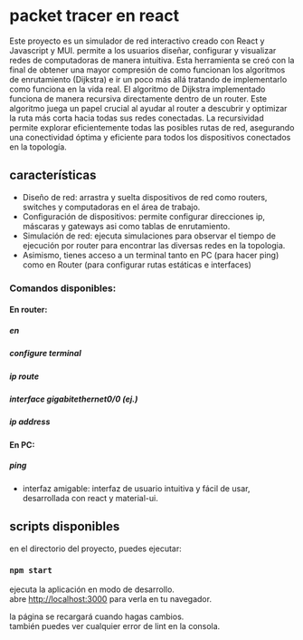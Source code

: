 # packet tracer en react

Este proyecto es un simulador de red interactivo creado con React y Javascript y MUI. permite a los usuarios diseñar, configurar y visualizar redes de computadoras de manera intuitiva.
Esta herramienta se creó con la final de obtener una mayor compresión de como funcionan los algoritmos de enrutamiento (Dijkstra) e ir un poco más allá tratando de implementarlo como funciona en la vida real.
El algoritmo de Dijkstra implementado funciona de manera recursiva directamente dentro de un router. Este algoritmo juega un papel crucial al ayudar al router a descubrir y optimizar la ruta más corta hacia todas sus redes conectadas. La recursividad permite explorar eficientemente todas las posibles rutas de red, asegurando una conectividad óptima y eficiente para todos los dispositivos conectados en la topología.

## características
- Diseño de red: arrastra y suelta dispositivos de red como routers, switches y computadoras en el área de trabajo.
- Configuración de dispositivos: permite configurar direcciones ip, máscaras y gateways asi como tablas de enrutamiento.
- Simulación de red: ejecuta simulaciones para observar el tiempo de ejecución por router para encontrar las diversas redes en la topologia.
- Asimismo, tienes acceso a un terminal tanto en PC (para hacer ping) como en Router (para configurar rutas estáticas e interfaces)
### Comandos disponibles:
#### En router:
##### en
##### configure terminal
##### ip route
##### interface gigabitethernet0/0 (ej.) 
##### ip address 
#### En PC:
##### ping
- interfaz amigable: interfaz de usuario intuitiva y fácil de usar, desarrollada con react y material-ui.


## scripts disponibles

en el directorio del proyecto, puedes ejecutar:

### `npm start`

ejecuta la aplicación en modo de desarrollo.\
abre [http://localhost:3000](http://localhost:3000) para verla en tu navegador.

la página se recargará cuando hagas cambios.\
también puedes ver cualquier error de lint en la consola.

